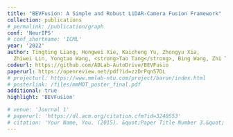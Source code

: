 ```yaml
---
title: "BEVFusion: A Simple and Robust LiDAR-Camera Fusion Framework"
collection: publications
# permalink: /publication/graph
conf: 'NeurIPS'
# conf_shortname: 'ICML'
year: '2022'
author: Tingting Liang, Hongwei Xie, Kaicheng Yu, Zhongyu Xia,
  Zhiwei Lin, Yongtao Wang, <strong>Tao Tang</strong>, Bing Wang, Zhi Tang
codeurl: https://github.com/ADLab-AutoDrive/BEVFusio
paperurl: https://openreview.net/pdf?id=zzDrPqn57DL
# projecturl: https://www.mmlab-ntu.com/project/baron/index.html
# posterlink: /files/mmMOT_poster_final.pdf
additional: true
highlight: 'BEVFusion'

# venue: 'Journal 1'
# paperurl: 'https://dl.acm.org/citation.cfm?id=3240553'
# citation: 'Your Name, You. (2015). &quot;Paper Title Number 3.&quot; <i>Journal 1</i>. 1(3).'
---
```

